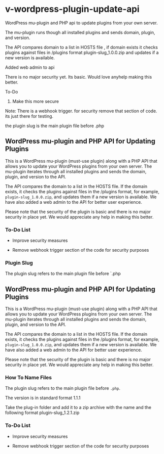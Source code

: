 # v-wordpress-plugin-update-api
WordPress mu-plugin and PHP api to update plugins from your own server. 

The mu-plugin runs though all installed plugins and sends domain, plugin, and version. 

The API compares domain to a list in HOSTS file , if domain exists it checks plugins against files in /plugins format plugin-slug_1.0.0.zip and updates if a new version is available.



Added web admin to api

There is no major security yet. Its basic. Would love anyhelp making this better.

To-Do
1) Make this more secure


Note: There is a webhook trigger. for security remove that section of code. its just there for testing.

the plugin slug is the main plugin file before .php
## WordPress mu-plugin and PHP API for Updating Plugins

This is a WordPress mu-plugin (must-use plugin) along with a PHP API that allows you to update your WordPress plugins from your own server. The mu-plugin iterates through all installed plugins and sends the domain, plugin, and version to the API.

The API compares the domain to a list in the HOSTS file. If the domain exists, it checks the plugins against files in the /plugins format, for example, `plugin-slug_1.0.0.zip`, and updates them if a new version is available. We have also added a web admin to the API for better user experience.

Please note that the security of the plugin is basic and there is no major security in place yet. We would appreciate any help in making this better. 

### To-Do List

- Improve security measures

- Remove webhook trigger section of the code for security purposes

### Plugin Slug

The plugin slug refers to the main plugin file before `.php 



## WordPress mu-plugin and PHP API for Updating Plugins

This is a WordPress mu-plugin (must-use plugin) along with a PHP API that allows you to update your WordPress plugins from your own server. The mu-plugin iterates through all installed plugins and sends the domain, plugin, and version to the API.

The API compares the domain to a list in the HOSTS file. If the domain exists, it checks the plugins against files in the /plugins format, for example, `plugin-slug_1.0.0.zip`, and updates them if a new version is available. We have also added a web admin to the API for better user experience.

Please note that the security of the plugin is basic and there is no major security in place yet. We would appreciate any help in making this better. 



### How To Name Files

The plugin slug refers to the main plugin file before `.php`. 

The version is in standard format 1.1.1

Take the plug-in folder and add it to a zip archive with the name and the following format plugin-slug_1.2.1.zip


### To-Do List

- Improve security measures

- Remove webhook trigger section of the code for security purposes
